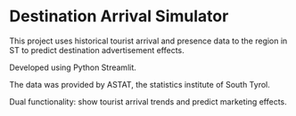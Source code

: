 # Destination Arrival Simulator 

This project uses historical tourist arrival and presence data to the region in ST to predict destination advertisement effects.

Developed using Python Streamlit.

The data was provided by ASTAT, the statistics institute of South Tyrol.

Dual functionality: show tourist arrival trends and predict marketing effects.

